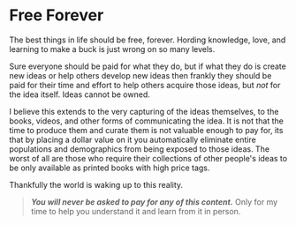 # Free Forever

The best things in life should be free, forever. Hording knowledge, love, and learning to make a buck is just wrong on so many levels. 

Sure everyone should be paid for what they do, but if what they do is create new ideas or help others develop new ideas then frankly they should be paid for their time and effort to help others acquire those ideas, but *not* for the idea itself. Ideas cannot be owned. 

I believe this extends to the very capturing of the ideas themselves, to the books, videos, and other forms of communicating the idea. It is not that the time to produce them and curate them is not valuable enough to pay for, its that by placing a dollar value on it you automatically eliminate entire populations and demographics from being exposed to those ideas. The worst of all are those who require their collections of other people's ideas to be only available as printed books with high price tags.

Thankfully the world is waking up to this reality.

> ***You will never be asked to pay for any of this content.*** Only for my time to help you understand it and learn from it in person.

